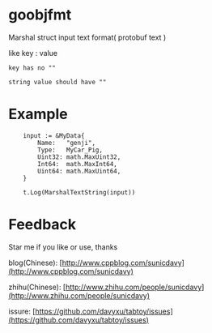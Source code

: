 # goobjfmt

Marshal struct input text format( protobuf text )

like 
	key : value
	
	key has no ""
	
	string value should have ""

# Example

```golang
	input := &MyData{
		Name:   "genji",
		Type:   MyCar_Pig,
		Uint32: math.MaxUint32,
		Int64:  math.MaxInt64,
		Uint64: math.MaxUint64,
	}

	t.Log(MarshalTextString(input))
```

# Feedback

Star me if you like or use, thanks

blog(Chinese): [http://www.cppblog.com/sunicdavy](http://www.cppblog.com/sunicdavy)

zhihu(Chinese): [http://www.zhihu.com/people/sunicdavy](http://www.zhihu.com/people/sunicdavy)

issure: [https://github.com/davyxu/tabtoy/issues](https://github.com/davyxu/tabtoy/issues)

